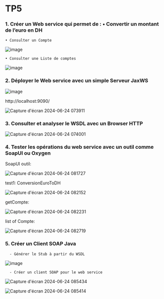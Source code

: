 # TP5
### 1. Créer un Web service qui permet de : • Convertir un montant de l’euro en DH
    • Consulter un Compte

![image](https://github.com/a-alhaouil/TP_SD/assets/152272492/2a73339d-111d-4fa5-bcc3-c9be7f393668)

    • Consulter une Liste de comptes

![image](https://github.com/a-alhaouil/TP_SD/assets/152272492/7012bb69-4594-4a2a-b326-7c8efd99f39b)

### 2. Déployer le Web service avec un simple Serveur JaxWS

![image](https://github.com/a-alhaouil/TP_SD/assets/152272492/b11a9f0c-8507-442d-96fe-7c2112b90250)

http://localhost:9090/

![Capture d'écran 2024-06-24 073911](https://github.com/a-alhaouil/TP_SD/assets/152272492/bc079cde-e3a2-4ec9-a47b-a95a936a6e7c)


### 3. Consulter et analyser le WSDL avec un Browser HTTP

![Capture d'écran 2024-06-24 074001](https://github.com/a-alhaouil/TP_SD/assets/152272492/2712027f-752b-4028-b33e-3ea72b617a1e)


### 4. Tester les opérations du web service avec un outil comme SoapUI ou Oxygen
SoapUI outil: 

![Capture d'écran 2024-06-24 081727](https://github.com/a-alhaouil/TP_SD/assets/152272492/842c0b03-27b2-456f-8a23-8eb9642dfa57)

test1:
ConversionEuroToDH

![Capture d'écran 2024-06-24 082152](https://github.com/a-alhaouil/TP_SD/assets/152272492/beda1a39-5b5c-44e0-897d-0d92e78dd4c5)

getCompte:

![Capture d'écran 2024-06-24 082231](https://github.com/a-alhaouil/TP_SD/assets/152272492/468e3346-a670-4c6a-b5c7-14f5be9f7f4f)

list of Compte:

![Capture d'écran 2024-06-24 082719](https://github.com/a-alhaouil/TP_SD/assets/152272492/8f799c8c-9013-4a90-b49c-cb0b95935ea8)

### 5. Créer un Client SOAP Java
      - Générer le Stub à partir du WSDL
      
![image](https://github.com/a-alhaouil/TP_SD/assets/152272492/49963867-ceaf-4fa9-8258-e7692c0026ab)

      - Créer un client SOAP pour le web service

![Capture d'écran 2024-06-24 085434](https://github.com/a-alhaouil/TP_SD/assets/152272492/606303c5-d6c0-486d-91f4-74b111d595ae)

![Capture d'écran 2024-06-24 085414](https://github.com/a-alhaouil/TP_SD/assets/152272492/9cf87e2a-4e03-457e-bd48-1acfab86658e)



      
